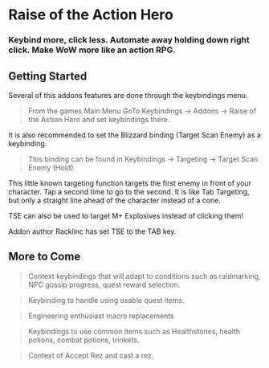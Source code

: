 # Raise of the Action Hero
### Keybind more, click less. Automate away holding down right click. Make WoW more like an action RPG.
## Getting Started
Several of this addons features are done through the keybindings menu.

>From the games Main Menu GoTo Keybindings -> Addons -> Raise of the Action Hero and set keybindings there.

It is also recommended to set the Blizzard binding (Target Scan Enemy) as a keybinding.

>This binding can be found in Keybindings -> Targeting -> Target Scan Enemy (Hold).

This little known targeting function targets the first enemy in front of your character. Tap a second time to go to the second. It is like Tab Targeting, but only a straight line ahead of the character instead of a cone.

TSE can also be used to target M+ Explosives instead of clicking them!

Addon author Racklinc has set TSE to the TAB key.
## More to Come
>Context keybindings that will adapt to conditions such as raidmarking, NPC gossip progress, quest reward selection.

>Keybinding to handle using usable quest items.

>Engineering enthusiast macro replacements

>Keybindings to use common items such as Healthstones, health potions, combat potions, trinkets.

>Context of Accept Rez and cast a rez.
